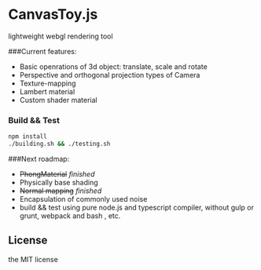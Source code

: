 # CanvasToy.js

lightweight webgl rendering tool

###Current features:

-   Basic openrations of 3d object: translate, scale and rotate
-   Perspective and orthogonal projection types of Camera
-   Texture-mapping
-   Lambert material
-   Custom shader material

### Build && Test

```bash
npm install
./building.sh && ./testing.sh
```



###Next roadmap:

-   ~~PhongMaterial~~ *finished*
-   Physically base shading
-   ~~Normal mapping~~  *finished*
-   Encapsulation of commonly used noise
-   build && test using pure node.js and typescript compiler, without gulp or grunt, webpack and bash , etc.



##  License

the MIT license
